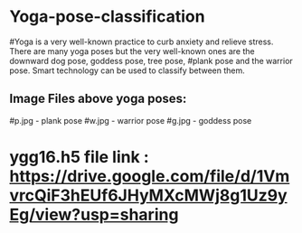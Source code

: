 # Yoga-pose-classification

#Yoga is a very well-known practice to curb anxiety and relieve stress. There are many yoga poses but the very well-known ones are the downward dog pose, goddess pose, tree pose, #plank pose and the warrior pose. Smart technology can be used to classify between them.

## Image Files above yoga poses:

#p.jpg - plank pose
#w.jpg - warrior pose
#g.jpg - goddess pose

# ygg16.h5 file link :  https://drive.google.com/file/d/1VmvrcQiF3hEUf6JHyMXcMWj8g1Uz9yEg/view?usp=sharing
